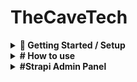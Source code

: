 # TheCaveTech

<details>
    <summary><strong>🚀 Getting Started / Setup</strong></summary>

This setup is designed for testing purposes only, as the company prefers to handle deployment themselves.
<details>
<summary><strong>
1. Installation
</strong></summary>

# <strong>Til sensor</strong>
Du kan hoppe over steg 0
</br>
Both frontend and backend have `.env.example` files.  
0. Create `.env` files in both frontend and backend folders and copy the contents from `.env.example` into `.env`.


# database filen innheolder kun data ikke bilder


# <strong>Backend:</strong>  
1. In the project root, you'll find a zipped database file.  
     Unzip it.  
2. Start MySQL Workbench  
3. Go to your root connection in Workbench → Administration → Users and Privileges → Add Account →  
     Enter `DATABASE_USERNAME` and `DATABASE_PASSWORD` as specified in your backend `.env` file  
4. In Administrative Roles, select all and click Apply  
5. Go to MySQL Connections and create a connection with the username from step 3  
6. Enter the connection you just created  
7. From the menu, select Server → Data Import  
8. Choose "Import from Self-contained File" and select the file from step 1  
9. For "Default Schema to be Imported To", choose "New" and enter `DATABASE_NAME` as in your `.env`  
10. Select the schema from "Default Target Schema" and click Start Import  
11. Refresh Schemas, and in Query, write `USE "database_name_from_env"` (e.g., `USE thecavetech`)

# <strong>Frontend:</strong>  
Her trenges det bare å kopiere innholdet fra .env.example over til .env

After setting up `.env` in the root folder (where `.env.example` is):

**Run:**

#Backend
In your terminal:  
12. `cd backend`  
13. `npm i`  
14. `npm run develop`
14. Navigate to the backend URL specified in your frontend `.env`  
15. If using our database file and prompted to create a user, use:  
        - Email: test@den.no  
        - Password: Gokstad1234  
     # OR 
     admin@admin.no </br>
     Admin1234 </br>



#Frontend

In the terminal:  
1. `cd frontend`  
2. `npm i`
3. `npm run dev`
4. Navigate to the frontend URL specified in your `.env`

**Testing:**  
1. `cd frontend`  
2. `npm run test` to run tests

</details>
<details>
<summary><strong>
🔐 2. Setting up OAuth / 3rd-party SSO Providers <br>
<strong>For testing:</strong>
</strong></summary>

# After npm run 

#### ✅ Google

1. Go to: [https://console.cloud.google.com/welcome](https://console.cloud.google.com/welcome)  
     Click **Select a project** and create a new project.

2. Go to: [https://console.cloud.google.com/apis/credentials](https://console.cloud.google.com/apis/credentials)  
     Click **Create credentials** → Select **OAuth client ID**

     - **Application type:** Web Application  
     - **Name:** Any name for your client  
     - **Authorized redirect URIs (for testing):**
         - `http://localhost:3000/api/auth/callback/google`
         - `http://localhost:1337/api/connect/google/callback`

3. Go to: [https://console.cloud.google.com/auth/branding](https://console.cloud.google.com/auth/branding)  
     Here you can configure the **OAuth consent screen**.  
     The following is **not required for testing**, but **mandatory for deployment**:

     - Application name  
     - Support email  
     - Application logo (optional)  
     - Privacy policy and terms of service  
     - Authorized domains such as:
         - `https://www.thecavetech.org`
         - Domains used in redirect URIs

---

#### ✅ Facebook

1. Go to: [https://developers.facebook.com/](https://developers.facebook.com/)  
     Create a new app for OAuth.

2. Follow the guide:  
     [Learning Strapi Authentication Flows with the Facebook Provider](https://strapi.io/blog/learning-strapi-authentication-flows-with-the-facebook-provider)

3. **Testing locally with Ngrok:**  
     - Run `ngrok http 3000` to generate a public URL.  
     - Use this as the redirect URI in the Facebook Developer Portal, e.g.:  
         `https://abc123.ngrok.io/api/auth/callback/facebook`  
     - For deployment, replace with your production URL:  
         `https://yourdomain.com/api/auth/callback/facebook`

---

#### ⚠️ Microsoft

- **Not tested**, as it requires a credit card for the trial period.  
- The code is implemented **universally** and should work with Microsoft and other providers like Google and Facebook.

---

### ⚙️ Configuration in Strapi

1. Go to the **Strapi Admin Panel**
2. Navigate to **Settings**
3. Under **Users & Permissions Plugin**, select **Providers**
4. Choose your desired OAuth provider
5. Enter:
     - **Client ID** and **Client Secret** from previous steps (Google/Facebook)
6. Add the following redirect URLs:

     - Google: `http://localhost:3000/api/auth/callback/google`  
     - Facebook: `http://localhost:3000/api/auth/callback/facebook`

7. For Microsoft: The redirect URL is generated automatically in Strapi

<details>
    <summary><strong>🖼️ Show Image</strong></summary>

    ![Screenshot](/ImagesForReadme/StrapiAddOauth.png)

    > 🔄 Remember to update **Authorized redirect URIs** when deploying the application so they point to the correct production URL.

</details>
</details>

<details>
<summary><strong>
🔐 3. Setting up SendGrid <br>
<strong>For testing:</strong>
</strong></summary>

1. Enable email in the Strapi admin panel:  
     Settings → Users & Permissions Plugin → Providers → Email → Enable > True → Save

2. Log in or register at https://app.sendgrid.com/  
3. Create a new sender  
4. Verify your email  
5. Go to API settings and create an API key  
6. After setup, save the API key in your `.env` file:  
     ```
     SENDGRID_API_KEY=
     DEFAULT_FROM_EMAIL=
     DEFAULT_REPLY_TO_EMAIL=
     ```
     Use the same values as when you created the sender.

**SendGrid: Unauthorized Error issue while using SendGrid Email API**  
[Help Article](https://help.twilio.com/articles/10284917001627)

</details>



</details>

<details><summary><strong># How to use</strong></summary>
## 🔑 JWT Token Expiry

To change how long JWT tokens are valid:

- **backend/config/plugins.ts**
     - Find: `expiresIn: "7h"`
     - Change `"7h"` to your desired duration (e.g., `"24h"` for 24 hours).

- **lib/util/cookie.ts**
     - Find: `const maxAge = 7 * 60 * 60;`
     - Change `7` to the number of hours you want (e.g., `24 * 60 * 60` for 24 hours).

---

## ✉️ Email Configuration & Templates

### 1. Environment Variables

- Set email-related variables in your backend `.env` file.

### 2. Plugin Configuration

- **backend/config/plugins.ts**
     - Configure your email provider and settings here.

### 3. Email Service & Templates

- **backend/src/service/**
     - All email logic, templates, and text changes are handled here.
     - To update email content or templates, edit the relevant files in this folder.

---

**Tip:**  
For custom email text and templates, always update files in `backend/src/service` to match your requirements.

</details>

<details><summary><strong>#Strapi Admin Panel</strong></summary>
## Strapi Admin Panel

The Strapi Admin Panel is the main interface for managing all content, users, and settings in your application.

---

### 🛠️ Tips

- **ESLint & Tailwind CSS:**  
     If you see "unknown at rule" errors in Tailwind CSS, install the **PostCSS Language Support** extension for VSCode. This improves syntax highlighting and color visualization.

---

### 👤 Admin Roles & Permissions

Strapi uses roles to manage access and permissions:

| Role         | Description                                                                 |
|--------------|-----------------------------------------------------------------------------|
| **Super Admin** | Full access to all system functions. Used for critical system tasks.         |
| **Editor**      | Can manage and publish all content, including content from other users.      |
| **Author**      | Can manage only the content they have created.                              |

#### How to Change Roles

1. Log in to the Strapi admin panel.
2. Go to **Settings** in the sidebar.
3. Under **USERS & PERMISSIONS PLUGIN**, select **Roles**.
4. Click on a role to view or modify its permissions.
5. Adjust permissions as needed.
6. Click **Save** to apply changes.

# For Public users
Choose find and find one on every thing to show content from strapi



# For Admin
Choose every thing




![Screenshot](/ImagesForReadme/StrapiPermisions.png)

#### How to Manage Roles

- To edit an existing role, click the pencil icon next to the role.
- To add a new role, click **+ Add new role** at the top right.
- Configure permissions for different plugins and features.
- Remember to **Save** after making changes.
- We have only implemented </br>
![Screenshot](/ImagesForReadme/userRoles.png)

---

### 📦 Content Management

Strapi organizes content into **Collection Types** (multiple entries) and **Single Types** (unique pages).

#### Accessing the CMS

1. Log in to the admin panel.
2. The **Content Manager** dashboard appears.
3. Use the left sidebar to navigate content types.

#### Content Types

- **Collection Types:**  
     - Blog: Manage blog posts  
     - ContactSubmission: View form submissions  
     - Event: Manage events  
     - Project: Showcase projects  
     - User: Manage user accounts  
     - User Profile: Extended user info

- **Single Types:**  
     - AboutUs: Company info and team  
     - AuthSetting: Authentication settings  
     - ContactPage: Contact page config  
     - Footer: Website footer content  
     - GlobalSetting: Site-wide settings  
     - LandingPageHero: Landing page hero section

#### Managing Content

- **View/Edit:**  
     - Click a content type in the sidebar.
     - For Collection Types: See a list of entries.
     - For Single Types: Go directly to the editing interface.

- **Create New Entry (Collection Types):**  
     1. Select the Collection Type.
     2. Click **+ Add an entry**.
     3. Fill in the fields.
     4. Click **Save** (draft) or **Publish** (live).

- **Edit Entry:**  
     1. Click the entry to edit.
     2. Make changes.
     3. Click **Save** (draft) or **Publish** (live).

#### Publishing Workflow

- **Draft:** Content is saved but not visible to the public.
- **Published:** Content is live and visible on the website.

---


</details>






